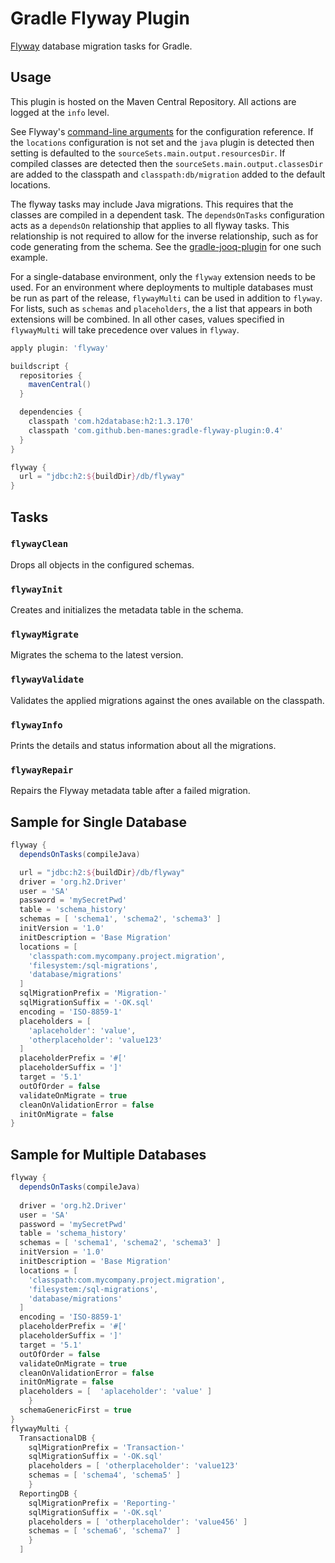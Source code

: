# Gradle Flyway Plugin
[Flyway](http://flywaydb.org) database migration tasks for Gradle.

## Usage

This plugin is hosted on the Maven Central Repository. All actions are logged at the `info` level.

See Flyway's [command-line arguments](http://flywaydb.org/documentation/commandline) for the
configuration reference. If the `locations` configuration is not set and the `java` plugin is
detected then setting is defaulted to the `sourceSets.main.output.resourcesDir`. If compiled
classes are detected then the `sourceSets.main.output.classesDir` are added to the classpath and
`classpath:db/migration` added to the default locations.

The flyway tasks may include Java migrations. This requires that the classes are compiled in a
dependent task. The `dependsOnTasks` configuration acts as a `dependsOn` relationship that applies
to all flyway tasks. This relationship is not required to allow for the inverse relationship, such
as for code generating from the schema. See the 
[gradle-jooq-plugin](https://github.com/ben-manes/gradle-jooq-plugin) for one such example.

For a single-database environment, only the ```flyway``` extension needs to be used. For an 
environment where deployments to multiple databases must be run as part of the release,
```flywayMulti``` can be used in addition to ```flyway```. For lists, such as ```schemas``` and
```placeholders```, the a list that appears in both extensions will be combined. In all other 
cases, values specified in ```flywayMulti``` will take precedence over values in ```flyway```.


```groovy
apply plugin: 'flyway'

buildscript {
  repositories {
    mavenCentral()
  }

  dependencies {
    classpath 'com.h2database:h2:1.3.170'
    classpath 'com.github.ben-manes:gradle-flyway-plugin:0.4'
  }
}

flyway {
  url = "jdbc:h2:${buildDir}/db/flyway"
}
```

## Tasks

### `flywayClean`
Drops all objects in the configured schemas.

### `flywayInit`
Creates and initializes the metadata table in the schema.

### `flywayMigrate`
Migrates the schema to the latest version.

### `flywayValidate`
Validates the applied migrations against the ones available on the classpath.

### `flywayInfo`
Prints the details and status information about all the migrations.

### `flywayRepair`
Repairs the Flyway metadata table after a failed migration.

## Sample for Single Database

```groovy
flyway {
  dependsOnTasks(compileJava)

  url = "jdbc:h2:${buildDir}/db/flyway"    
  driver = 'org.h2.Driver'
  user = 'SA'
  password = 'mySecretPwd'
  table = 'schema_history'
  schemas = [ 'schema1', 'schema2', 'schema3' ]
  initVersion = '1.0'
  initDescription = 'Base Migration'
  locations = [
    'classpath:com.mycompany.project.migration',
    'filesystem:/sql-migrations',
    'database/migrations'
  ]
  sqlMigrationPrefix = 'Migration-'
  sqlMigrationSuffix = '-OK.sql'
  encoding = 'ISO-8859-1'
  placeholders = [ 
    'aplaceholder': 'value',
    'otherplaceholder': 'value123'
  ]
  placeholderPrefix = '#['
  placeholderSuffix = ']'
  target = '5.1'
  outOfOrder = false
  validateOnMigrate = true
  cleanOnValidationError = false
  initOnMigrate = false
}
```


## Sample for Multiple Databases

```groovy
flyway {
  dependsOnTasks(compileJava)
  
  driver = 'org.h2.Driver'
  user = 'SA'
  password = 'mySecretPwd'
  table = 'schema_history'
  schemas = [ 'schema1', 'schema2', 'schema3' ]
  initVersion = '1.0'
  initDescription = 'Base Migration'
  locations = [
    'classpath:com.mycompany.project.migration',
    'filesystem:/sql-migrations',
    'database/migrations'
  ]
  encoding = 'ISO-8859-1'
  placeholderPrefix = '#['
  placeholderSuffix = ']'
  target = '5.1'
  outOfOrder = false
  validateOnMigrate = true
  cleanOnValidationError = false
  initOnMigrate = false
  placeholders = [ 	'aplaceholder': 'value' ]
	}
  schemaGenericFirst = true
}
flywayMulti {
  TransactionalDB {
    sqlMigrationPrefix = 'Transaction-'
    sqlMigrationSuffix = '-OK.sql'
    placeholders = [ 'otherplaceholder': 'value123'
    schemas = [ 'schema4', 'schema5' ]
    }
  ReportingDB {
    sqlMigrationPrefix = 'Reporting-'
    sqlMigrationSuffix = '-OK.sql'
    placeholders = [ 'otherplaceholder': 'value456' ]
    schemas = [ 'schema6', 'schema7' ]
    }
  ]
```
